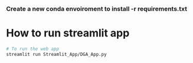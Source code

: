 ### Create a new conda envoiroment to install -r requirements.txt

# How to run streamlit app

~~~bash
# To run the web app
streamlit run Streamlit_App/DGA_App.py 
~~~
